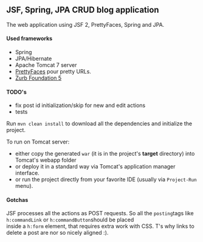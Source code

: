 JSF, Spring, JPA CRUD blog application
---

The web application using JSF 2, PrettyFaces, Spring and JPA.

#### Used frameworks
- Spring
- JPA/Hibernate
- Apache Tomcat 7 server
- [PrettyFaces](http://ocpsoft.org/prettyfaces/) pour pretty URLs.
- [Zurb Foundation 5](http://foundation.zurb.com/)

#### TODO's

- fix post id initialization/skip for new and edit actions
- tests


Run `mvn clean install` to download all the dependencies and initialize the project.


To run on Tomcat server:

- either copy the generated `war` (it is in the project's **target** directory) into Tomcat's webapp folder
- or deploy it in a standard way via Tomcat's application manager interface.
- or run the project directly from your favorite IDE (usually via `Project-Run` menu).

#### Gotchas

JSF processes all the actions as POST requests. So all the `posting`tags like `h:commandLink` or `h:commandButton`should be placed  
inside a `h:form` element, that requires extra work with CSS. T's why links to delete a post are nor so nicely aligned :).
